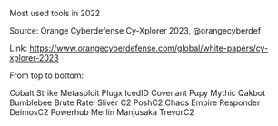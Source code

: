 Most used tools in 2022

Source: Orange Cyberdefense Cy-Xplorer 2023, @orangecyberdef

Link: https://www.orangecyberdefense.com/global/white-papers/cy-xplorer-2023

From top to bottom:

Cobalt Strike
Metasploit
Plugx
IcedID
Covenant
Pupy
Mythic
Qakbot
Bumblebee
Brute Ratel
Sliver C2
PoshC2
Chaos
Empire
Responder
DeimosC2
Powerhub
Merlin
Manjusaka
TrevorC2
